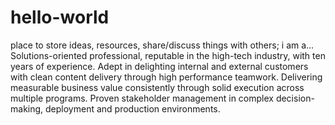 # hello-world
place to store ideas, resources, share/discuss things with others;
i am a...
Solutions-oriented professional, reputable in the high-tech industry, with ten years of experience.  Adept in delighting internal and external customers with clean content delivery through high performance teamwork.  Delivering measurable business value consistently through solid execution across multiple programs.  Proven stakeholder management in complex decision-making, deployment and production environments.
